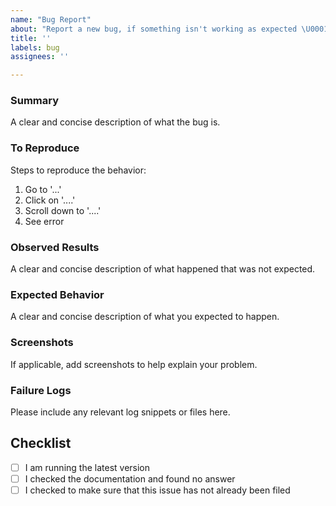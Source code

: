 ```yaml
---
name: "Bug Report"
about: "Report a new bug, if something isn't working as expected \U0001F914"
title: ''
labels: bug
assignees: ''

---
```


### Summary

A clear and concise description of what the bug is.

### To Reproduce

Steps to reproduce the behavior:

1. Go to '...'
2. Click on '....'
3. Scroll down to '....'
4. See error

### Observed Results

A clear and concise description of what happened that was not expected.

### Expected Behavior

A clear and concise description of what you expected to happen.

### Screenshots

If applicable, add screenshots to help explain your problem.

### Failure Logs

Please include any relevant log snippets or files here.

## Checklist

- [ ] I am running the latest version
- [ ] I checked the documentation and found no answer
- [ ] I checked to make sure that this issue has not already been filed
